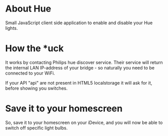 About Hue
==========

Small JavaScript client side application to enable and disable your Hue lights.

How the *uck
==========

It works by contacting Philips hue discover service. Their service will return the internal LAN IP-address of your bridge - so naturally you need to be connected to your WiFi.

If your API "api" are not present in HTML5 localstorage it will ask for it, before showing you switches.

Save it to your homescreen
==========

So, save it to your homescreen on your iDevice, and you will now be able to switch off specific light bulbs.